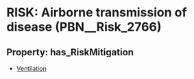 # RISK: __Airborne transmission of disease__ (PBN__Risk_2766)

## Property: has_RiskMitigation

* [Ventilation](PBN__Mitigation_170)

